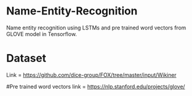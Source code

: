 # Name-Entity-Recognition
Name entity recognition using LSTMs and pre trained word vectors from GLOVE model in Tensorflow.

# Dataset
Link = https://github.com/dice-group/FOX/tree/master/input/Wikiner

#Pre trained word vectors
link = https://nlp.stanford.edu/projects/glove/
